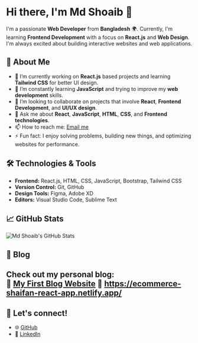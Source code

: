 # Hi there, I'm **Md Shoaib** 👋

I'm a passionate **Web Developer** from **Bangladesh** 🌍. Currently, I'm learning **Frontend Development** with a focus on **React.js** and **Web Design**. I'm always excited about building interactive websites and web applications.

## 🚀 About Me

- 🔭 I’m currently working on **React.js** based projects and learning **Tailwind CSS** for better UI design.
- 🌱 I’m constantly learning **JavaScript** and trying to improve my **web development** skills.
- 👯 I’m looking to collaborate on projects that involve **React**, **Frontend Development**, and **UI/UX design**.
- 💬 Ask me about **React**, **JavaScript**, **HTML**, **CSS**, and **Frontend technologies**.
- 📫 How to reach me: [Email me](wsdshoaib433298@gmail.com)
- ⚡ Fun fact: I enjoy solving problems, building new things, and optimizing websites for performance.

## 🛠️ Technologies & Tools

- **Frontend:** React.js, HTML, CSS, JavaScript, Bootstrap, Tailwind CSS
- **Version Control:** Git, GitHub
- **Design Tools:** Figma, Adobe XD
- **Editors:** Visual Studio Code, Sublime Text

## 📈 GitHub Stats

![Md Shoaib's GitHub Stats](https://github-readme-stats.vercel.app/api?username=wsd-shoaib&show_icons=true&hide_title=true&count_private=true&include_all_commits=true&theme=radical)

## 📝 Blog

Check out my personal blog:  
🔗 [My First Blog Website](https://github.com/wsd-shoaib/Blog-Website)
🔗 https://ecommerce-shaifan-react-app.netlify.app/
---

## 🤝 Let's connect!

- 🌐 [GitHub](https://github.com/wsd-shoaib)
- 💼 [LinkedIn](https://www.linkedin.com/in/your-linkedin-profile)
